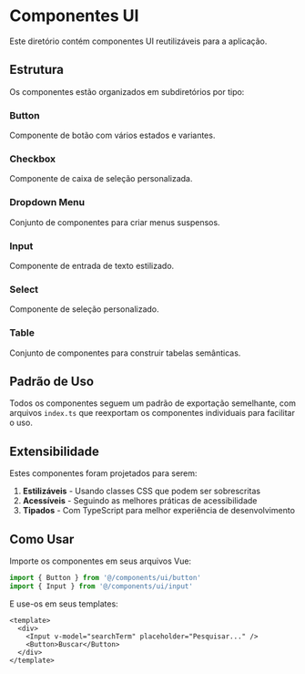 # Componentes UI

Este diretório contém componentes UI reutilizáveis para a aplicação.

## Estrutura

Os componentes estão organizados em subdiretórios por tipo:

### Button

Componente de botão com vários estados e variantes.

### Checkbox

Componente de caixa de seleção personalizada.

### Dropdown Menu

Conjunto de componentes para criar menus suspensos.

### Input

Componente de entrada de texto estilizado.

### Select

Componente de seleção personalizado.

### Table

Conjunto de componentes para construir tabelas semânticas.

## Padrão de Uso

Todos os componentes seguem um padrão de exportação semelhante, com arquivos `index.ts` que reexportam os componentes individuais para facilitar o uso.

## Extensibilidade

Estes componentes foram projetados para serem:

1. **Estilizáveis** - Usando classes CSS que podem ser sobrescritas
2. **Acessíveis** - Seguindo as melhores práticas de acessibilidade
3. **Tipados** - Com TypeScript para melhor experiência de desenvolvimento

## Como Usar

Importe os componentes em seus arquivos Vue:

```typescript
import { Button } from '@/components/ui/button'
import { Input } from '@/components/ui/input'
```

E use-os em seus templates:

```vue
<template>
  <div>
    <Input v-model="searchTerm" placeholder="Pesquisar..." />
    <Button>Buscar</Button>
  </div>
</template>
``` 
